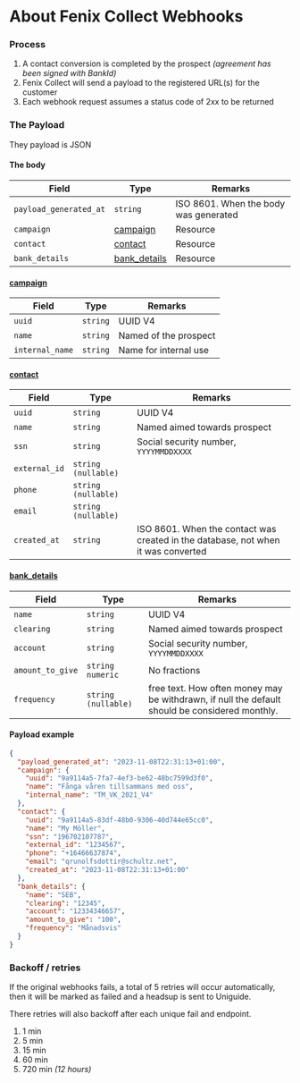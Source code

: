 # About Fenix Collect Webhooks



### Process

1. A contact conversion is completed by the prospect *(agreement has been signed with BankId)*
2. Fenix Collect will send a payload to the registered URL(s) for the customer
2. Each webhook request assumes a status code of 2xx to be returned


### The Payload

They payload is JSON


#### The body

| **Field**              | **Type**                      | **Remarks**                           |
| ---------------------- | ----------------------------- | ------------------------------------- |
| `payload_generated_at` | `string`                      | ISO 8601. When the body was generated |
| `campaign`             | [campaign](#campaign)         | Resource                              |
| `contact`              | [contact](#contact)           | Resource                              |
| `bank_details`         | [bank_details](#bank_details) | Resource                              |


#### <a name="campaign"></a> [campaign](#campaign)  

| Field           | Type     | Remarks               |
| --------------- | -------- | --------------------- |
| `uuid`          | `string` | UUID V4               |
| `name`          | `string` | Named of the prospect |
| `internal_name` | `string` | Name for internal use |

#### <a name="contact"></a> [contact](#contact)  

| Field         | Type                  | Remarks                                                      |
| ------------- | --------------------- | ------------------------------------------------------------ |
| `uuid`        | `string`              | UUID V4                                                      |
| `name`        | `string`              | Named aimed towards prospect                                 |
| `ssn`         | `string`              | Social security number, `YYYYMMDDXXXX`                       |
| `external_id` | `string` `(nullable)` |                                                              |
| `phone`       | `string` `(nullable)` |                                                              |
| `email`       | `string` `(nullable)` |                                                              |
| `created_at`  | `string`              | ISO 8601. When the contact was created in the database, not when it was converted |

#### <a name="bank_details"></a> [bank_details](#bank_details)  
| Field            | Type                  | Remarks                                                      |
| ---------------- | --------------------- | ------------------------------------------------------------ |
| `name`           | `string`              | UUID V4                                                      |
| `clearing`       | `string`              | Named aimed towards prospect                                 |
| `account`        | `string`              | Social security number, `YYYYMMDDXXXX`                       |
| `amount_to_give` | `string` `numeric`    | No fractions                                                 |
| `frequency`      | `string` `(nullable)` | free text. How often money may be withdrawn, if null the default should be considered monthly. |
#### Payload example
```json
{
  "payload_generated_at": "2023-11-08T22:31:13+01:00",
  "campaign": {
    "uuid": "9a9114a5-7fa7-4ef3-be62-48bc7599d3f0",
    "name": "Fånga våren tillsammans med oss",
    "internal_name": "TM_VK_2021_V4"
  },
  "contact": {
    "uuid": "9a9114a5-83df-48b0-9306-40d744e65cc0",
    "name": "My Möller",
    "ssn": "196702107787",
    "external_id": "1234567",
    "phone": "+16466637874",
    "email": "qrunolfsdottir@schultz.net",
    "created_at": "2023-11-08T22:31:13+01:00"
  },
  "bank_details": {
    "name": "SEB",
    "clearing": "12345",
    "account": "12334346657",
    "amount_to_give": "100",
    "frequency": "Månadsvis"
  }
}
```



### Backoff / retries

If the original webhooks fails, a  total of 5 retries will occur automatically, then it will be marked as failed and a headsup is sent to Uniguide.

There retries will also backoff after each unique fail and endpoint.

1. 1 min
2. 5 min
3. 15 min
4. 60 min
5. 720 min _(12 hours)_
